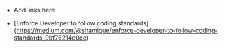 - Add links here

- [Enforce Developer to follow coding standards] (https://medium.com/@shamique/enforce-developer-to-follow-coding-standards-9bf76214e0ce)

